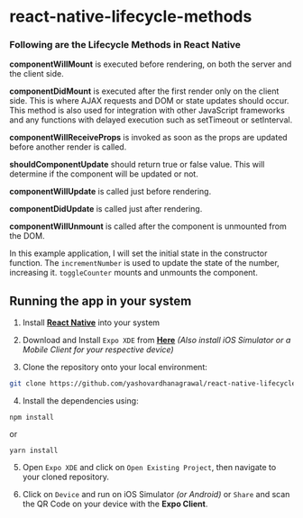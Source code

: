 # react-native-lifecycle-methods

### Following are the Lifecycle Methods in React Native

**componentWillMount** is executed before rendering, on both the server and the client side.

**componentDidMount** is executed after the first render only on the client side. This is where AJAX requests and DOM or state updates should occur. This method is also used for integration with other JavaScript frameworks and any functions with delayed execution such as setTimeout or setInterval.

**componentWillReceiveProps** is invoked as soon as the props are updated before another render is called.

**shouldComponentUpdate** should return true or false value. This will determine if the component will be updated or not.

**componentWillUpdate** is called just before rendering.

**componentDidUpdate** is called just after rendering.

**componentWillUnmount** is called after the component is unmounted from the DOM.

In this example application, I will set the initial state in the constructor function. The `incrementNumber` is used to update the state of the number, increasing it. `toggleCounter` mounts and unmounts the component.

## Running the app in your system
1. Install [**React Native**](https://facebook.github.io/react-native/docs/getting-started.html) into your  system

2. Download and Install `Expo XDE` from [**Here**](https://docs.expo.io/versions/latest/introduction/installation.html) *(Also install iOS Simulator or a Mobile Client for your respective device)*

3. Clone the repository onto your local environment:
```bash
git clone https://github.com/yashovardhanagrawal/react-native-lifecycle-methods.git
```

4. Install the dependencies using:
```
npm install
```
or
```
yarn install
```

5. Open `Expo XDE` and click on `Open Existing Project`, then navigate to your cloned repository.

6. Click on `Device` and run on iOS Simulator *(or Android)* or `Share` and scan the QR Code on your device with the **Expo Client**.
